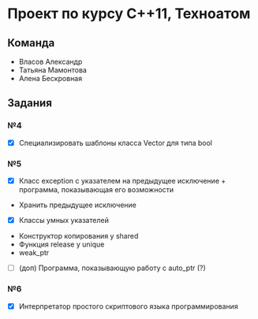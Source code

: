 # Проект по курсу C++11, Техноатом

## Команда

* Власов Александр
* Татьяна Мамонтова
* Алена Бескровная

## Задания

### №4
- [x] Специализировать шаблоны класса Vector для типа bool
### №5
- [x] Класс exception с указателем на предыдущее исключение + программа, показывающая его возможности
- Хранить предыдущее исключение
- [x] Классы умных указателей
- Конструктор копирования у shared
- Функция release у unique
- weak_ptr
- [ ] (доп) Программа, показывающую работу с auto_ptr (?)
### №6
- [x] Интерпретатор простого скриптового языка программирования
